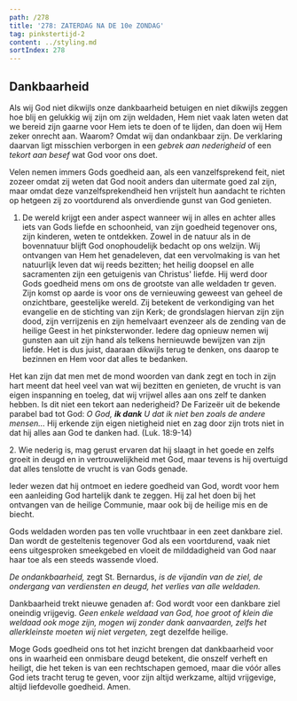 ```yaml
---
path: /278
title: '278: ZATERDAG NA DE 10e ZONDAG'
tag: pinkstertijd-2
content: ../styling.md
sortIndex: 278
---
```


## Dankbaarheid

Als wij God niet dikwijls onze dankbaarheid betuigen en niet dikwijls zeggen hoe blij en gelukkig wij zijn om zijn weldaden, Hem niet vaak laten weten dat we bereid zijn gaarne voor Hem iets te doen of te lijden, dan doen wij Hem zeker onrecht aan. Waarom? Omdat wij dan ondankbaar zijn. De verklaring daarvan ligt misschien verborgen in een _gebrek aan nederigheid_ of een _tekort aan besef_ wat God voor ons doet.

Velen nemen immers Gods goedheid aan, als een vanzelfsprekend feit, niet zozeer omdat zij weten dat God nooit anders dan uitermate goed zal zijn, maar omdat deze vanzelfsprekendheid hen vrijstelt hun aandacht te richten op hetgeen zij zo voortdurend als onverdiende gunst van God genieten.

1. De wereld krijgt een ander aspect wanneer wij in alles en achter alles iets van Gods liefde en schoonheid, van zijn goedheid tegenover ons, zijn kinderen, weten te ontdekken. Zowel in de natuur als in de bovennatuur blijft God onophoudelijk bedacht op ons welzijn. Wij ontvangen van Hem het genadeleven, dat een vervolmaking is van het natuurlijk leven dat wij reeds bezitten; het heilig doopsel en alle sacramenten zijn een getuigenis van Christus' liefde. Hij werd door Gods goedheid mens om ons de grootste van alle weldaden tr geven. Zijn komst op aarde is voor ons de vernieuwing geweest van geheel de onzichtbare, geestelijke wereld. Zij betekent de verkondiging van het evangelie en de stichting van zijn Kerk; de grondslagen hiervan zijn zijn dood, zijn verrijzenis en zijn hemelvaart evenzeer als de zending van de heilige Geest in het pinksterwonder. Iedere dag opnieuw nemen wij gunsten aan uit zijn hand als telkens hernieuwde bewijzen van zijn liefde. Het is dus juist, daaraan dikwijls terug te denken, ons daarop te bezinnen en Hem voor dat alles te bedanken.

Het kan zijn dat men met de mond woorden van dank zegt en toch in zijn hart meent dat heel veel van wat wij bezitten en genieten, de vrucht is van eigen inspanning en toeleg, dat wij vrijwel alles aan ons zelf te danken hebben. Is dit niet een tekort aan nederigheid? De Farizeër uit de bekende parabel bad tot God: _O God, __ik dank__ U dat ik niet ben zoals de andere mensen..._ Hij erkende zijn eigen nietigheid niet en zag door zijn trots niet in dat hij alles aan God te danken had. (Luk. 18:9-14)

2\. Wie nederig is, mag gerust ervaren dat hij slaagt in het goede en zelfs groeit in deugd en in vertrouwelijkheid met God, maar tevens is hij overtuigd dat alles tenslotte de vrucht is van Gods genade.

Ieder wezen dat hij ontmoet en iedere goedheid van God, wordt voor hem een aanleiding God hartelijk dank te zeggen. Hij zal het doen bij het ontvangen van de heilige Communie, maar ook bij de heilige mis en de biecht.

Gods weldaden worden pas ten volle vruchtbaar in een zeet dankbare ziel. Dan wordt de gesteltenis tegenover God als een voortdurend, vaak niet eens uitgesproken smeekgebed en vloeit de milddadigheid van God naar haar toe als een steeds wassende vloed.

_De ondankbaarheid,_ zegt St. Bernardus, _is de vijandin van de ziel, de ondergang van verdiensten en deugd, het verlies van alle weldaden._

Dankbaarheid trekt nieuwe genaden af: God wordt voor een dankbare ziel oneindig vrijgevig. _Geen enkele weldaad van God, hoe groot of klein die weldaad ook moge zijn, mogen wij zonder dank aanvaarden, zelfs het allerkleinste moeten wij niet vergeten,_ zegt dezelfde heilige.

Moge Gods goedheid ons tot het inzicht brengen dat dankbaarheid voor ons in waarheid een onmisbare deugd betekent, die onszelf verheft en heiligt, die het teken is van een rechtschapen gemoed, maar die vóór alles God iets tracht terug te geven, voor zijn altijd werkzame, altijd vrijgevige, altijd liefdevolle goedheid. Amen.
